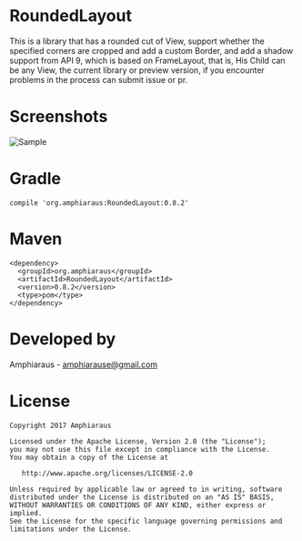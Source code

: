 # RoundedLayout
This is a library that has a rounded cut of View, support whether the specified corners are cropped and add a custom Border, and add a shadow support from API 9, which is based on FrameLayout, that is, His Child can be any View, the current library or preview version, if you encounter problems in the process can submit issue or pr.

# Screenshots
  ![Sample](https://github.com/amphiaraus/RoundedLayout/blob/master/Screenshots/sample1.gif)

# Gradle
    compile 'org.amphiaraus:RoundedLayout:0.8.2'

# Maven
    <dependency>
      <groupId>org.amphiaraus</groupId>
      <artifactId>RoundedLayout</artifactId>
      <version>0.8.2</version>
      <type>pom</type>
    </dependency>

# Developed by
 Amphiaraus - <a href='javascript:'>amphiarause@gmail.com</a>

# License
    Copyright 2017 Amphiaraus
    
    Licensed under the Apache License, Version 2.0 (the "License");
    you may not use this file except in compliance with the License.
    You may obtain a copy of the License at

       http://www.apache.org/licenses/LICENSE-2.0

    Unless required by applicable law or agreed to in writing, software
    distributed under the License is distributed on an "AS IS" BASIS,
    WITHOUT WARRANTIES OR CONDITIONS OF ANY KIND, either express or implied.
    See the License for the specific language governing permissions and
    limitations under the License.
    